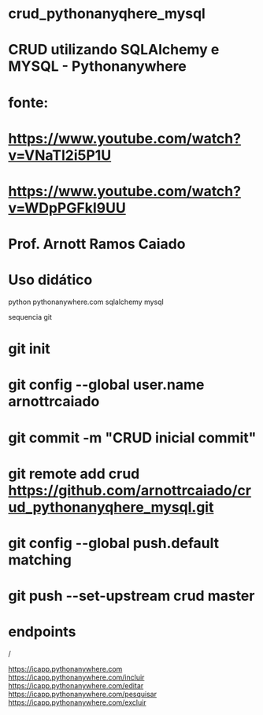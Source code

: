 # crud_pythonanyqhere_mysql
# CRUD utilizando SQLAlchemy e MYSQL - Pythonanywhere
# fonte:
#   https://www.youtube.com/watch?v=VNaTl2i5P1U
#   https://www.youtube.com/watch?v=WDpPGFkI9UU
# Prof. Arnott Ramos Caiado
# Uso didático

python
pythonanywhere.com
sqlalchemy
mysql


sequencia git

# git init
# git config --global user.name arnottrcaiado
# git commit -m "CRUD inicial commit"
# git remote add crud https://github.com/arnottrcaiado/crud_pythonanyqhere_mysql.git
# git config --global push.default matching
# git push --set-upstream crud master


# endpoints
/

https://icapp.pythonanywhere.com
https://icapp.pythonanywhere.com/incluir
https://icapp.pythonanywhere.com/editar
https://icapp.pythonanywhere.com/pesquisar
https://icapp.pythonanywhere.com/excluir
